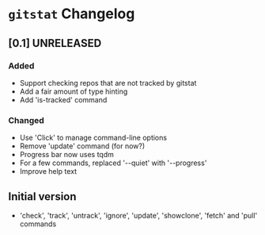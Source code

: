 # `gitstat` Changelog

## [0.1] UNRELEASED

### Added

* Support checking repos that are not tracked by gitstat
* Add a fair amount of type hinting
* Add 'is-tracked' command

### Changed

* Use 'Click' to manage command-line options
* Remove 'update' command (for now?)
* Progress bar now uses tqdm
* For a few commands, replaced '--quiet' with '--progress'
* Improve help text


## Initial version

* 'check', 'track', 'untrack', 'ignore', 'update', 'showclone', 'fetch' and 'pull' commands
